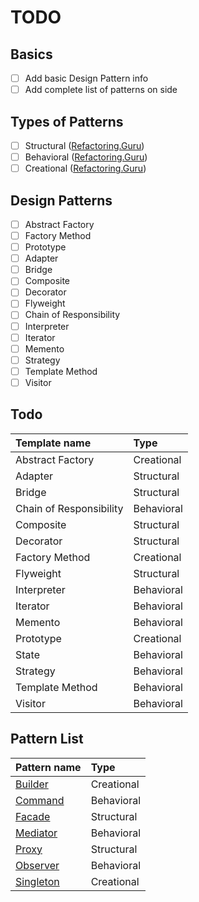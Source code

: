 TODO
====

## Basics

- [ ] Add basic Design Pattern info
- [ ] Add complete list of patterns on side

## Types of Patterns

- [ ] Structural ([Refactoring.Guru](https://refactoring.guru/design-patterns/structural-patterns))
- [ ] Behavioral ([Refactoring.Guru](https://refactoring.guru/design-patterns/behavioral-patterns))
- [ ] Creational ([Refactoring.Guru](https://refactoring.guru/design-patterns/creational-patterns))

## Design Patterns

- [ ] Abstract Factory
- [ ] Factory Method
- [ ] Prototype
- [ ] Adapter
- [ ] Bridge
- [ ] Composite
- [ ] Decorator
- [ ] Flyweight
- [ ] Chain of Responsibility
- [ ] Interpreter
- [ ] Iterator
- [ ] Memento
- [ ] Strategy
- [ ] Template Method
- [ ] Visitor

## Todo

Template name           |    Type    
:-----------------------|:----------
Abstract Factory        | Creational
Adapter                 | Structural
Bridge                  | Structural
Chain of Responsibility | Behavioral
Composite               | Structural
Decorator               | Structural
Factory Method          | Creational
Flyweight               | Structural
Interpreter             | Behavioral
Iterator                | Behavioral
Memento                 | Behavioral
Prototype               | Creational
State                   | Behavioral
Strategy                | Behavioral
Template Method         | Behavioral
Visitor                 | Behavioral

## Pattern List

Pattern name                                                      |    Type    
:-----------------------------------------------------------------|:----------
[Builder](src/foundation/patterns/builder.rs)                     | Creational 
[Command](src/foundation/patterns/command/simple_command.rs)      | Behavioral 
[Facade](src/foundation/patterns/facade.rs)                       | Structural 
[Mediator](src/foundation/patterns/mediator/mediator.rs)          | Behavioral 
[Proxy](src/foundation/patterns/proxy/proxy.rs)                   | Structural 
[Observer](src/foundation/patterns/observer/observer.rs)          | Behavioral 
[Singleton](src/prelude/singleton.rs)                             | Creational 